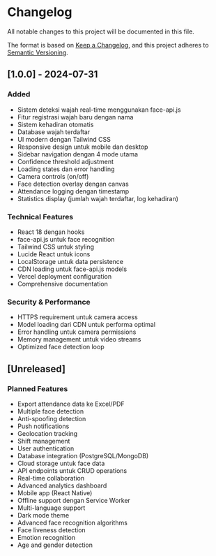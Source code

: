 # Changelog

All notable changes to this project will be documented in this file.

The format is based on [Keep a Changelog](https://keepachangelog.com/en/1.0.0/),
and this project adheres to [Semantic Versioning](https://semver.org/spec/v2.0.0.html).

## [1.0.0] - 2024-07-31

### Added
- Sistem deteksi wajah real-time menggunakan face-api.js
- Fitur registrasi wajah baru dengan nama
- Sistem kehadiran otomatis
- Database wajah terdaftar
- UI modern dengan Tailwind CSS
- Responsive design untuk mobile dan desktop
- Sidebar navigation dengan 4 mode utama
- Confidence threshold adjustment
- Loading states dan error handling
- Camera controls (on/off)
- Face detection overlay dengan canvas
- Attendance logging dengan timestamp
- Statistics display (jumlah wajah terdaftar, log kehadiran)

### Technical Features
- React 18 dengan hooks
- face-api.js untuk face recognition
- Tailwind CSS untuk styling
- Lucide React untuk icons
- LocalStorage untuk data persistence
- CDN loading untuk face-api.js models
- Vercel deployment configuration
- Comprehensive documentation

### Security & Performance
- HTTPS requirement untuk camera access
- Model loading dari CDN untuk performa optimal
- Error handling untuk camera permissions
- Memory management untuk video streams
- Optimized face detection loop

## [Unreleased]

### Planned Features
- Export attendance data ke Excel/PDF
- Multiple face detection
- Anti-spoofing detection
- Push notifications
- Geolocation tracking
- Shift management
- User authentication
- Database integration (PostgreSQL/MongoDB)
- Cloud storage untuk face data
- API endpoints untuk CRUD operations
- Real-time collaboration
- Advanced analytics dashboard
- Mobile app (React Native)
- Offline support dengan Service Worker
- Multi-language support
- Dark mode theme
- Advanced face recognition algorithms
- Face liveness detection
- Emotion recognition
- Age and gender detection 